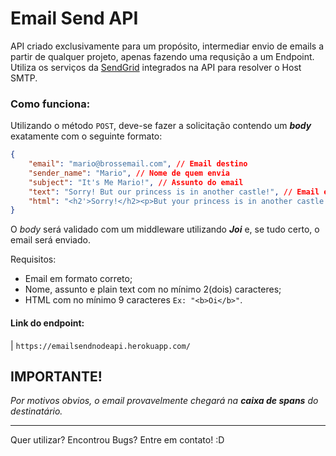 # Email Send API
API criado exclusivamente para um propósito, intermediar envio de emails a partir de qualquer projeto, apenas fazendo uma requsição a um Endpoint.
Utiliza os serviços da [SendGrid](https://www.sendgrid.com) integrados na API para resolver o Host SMTP.

### Como funciona:
Utilizando o método `POST`, deve-se fazer a solicitação contendo um _**body**_ exatamente com o seguinte formato:
```json
{
    "email": "mario@brossemail.com", // Email destino
    "sender_name": "Mario", // Nome de quem envia
    "subject": "It's Me Mario!", // Assunto do email
    "text": "Sorry! But our princess is in another castle!", // Email em formato "plain text"
    "html": "<h2'>Sorry!</h2><p>But your princess is in another castle!</p>" // Email em formato HTML
}
```
O _body_ será validado com um middleware utilizando _**Joi**_ e, se tudo certo, o email será enviado.

Requisitos:
- Email em formato correto;
- Nome, assunto e plain text com no mínimo 2(dois) caracteres;
- HTML com no mínimo 9 caracteres `Ex: "<b>Oi</b>"`.

#### Link do endpoint:
| `https://emailsendnodeapi.herokuapp.com/`

## IMPORTANTE!
_Por motivos obvios, o email provavelmente chegará na **caixa de spans** do destinatário._

---
Quer utilizar? Encontrou Bugs?
Entre em contato! :D
